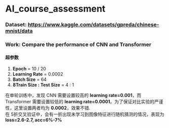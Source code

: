 # AI_course_assessment

### Dataset: https://www.kaggle.com/datasets/gpreda/chinese-mnist/data
### Work: Compare the performance of CNN and Transformer

#### 超参数
1. **Epoch** = 10 / 20
2. **Learning Rate** = 0.0002
3. **Batch Size** = 64
4. **8Train Size : Test Size** = 4 : 1 

在单轮训练中，发现 CNN 需要设置较高的 **learning rate=0.001**，而 Transformer 需要设置较低的 **learning rate=0.0001**。为了保证对比实验的严谨性，这里设置两者均为 **0.0002**，效果不错.  
在 5折交叉验证中，会有一折出现未学习到图像特征进行随机猜测的情况，表现为 **loss=2.6-2.7, acc=6%-7%**  
